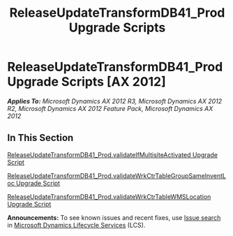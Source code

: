 ﻿---
title: ReleaseUpdateTransformDB41_Prod Upgrade Scripts
TOCTitle: ReleaseUpdateTransformDB41_Prod Upgrade Scripts
ms:assetid: c83760be-8316-4893-98cf-a16d2c5f88a9
ms:mtpsurl: https://msdn.microsoft.com/en-us/library/JJ719582(v=AX.60)
ms:contentKeyID: 49711149
ms.date: 05/18/2015
mtps_version: v=AX.60
---

# ReleaseUpdateTransformDB41\_Prod Upgrade Scripts [AX 2012]


_**Applies To:** Microsoft Dynamics AX 2012 R3, Microsoft Dynamics AX 2012 R2, Microsoft Dynamics AX 2012 Feature Pack, Microsoft Dynamics AX 2012_

## In This Section

[ReleaseUpdateTransformDB41\_Prod.validateIfMultisiteActivated Upgrade Script](releaseupdatetransformdb41-prod-validateifmultisiteactivated-upgrade-script.md)

[ReleaseUpdateTransformDB41\_Prod.validateWrkCtrTableGroupSameInventLoc Upgrade Script](releaseupdatetransformdb41-prod-validatewrkctrtablegroupsameinventloc-upgrade-script.md)

[ReleaseUpdateTransformDB41\_Prod.validateWrkCtrTableWMSLocation Upgrade Script](releaseupdatetransformdb41-prod-validatewrkctrtablewmslocation-upgrade-script.md)

  
**Announcements:** To see known issues and recent fixes, use [Issue search](http://go.microsoft.com/fwlink/?linkid=389258) in [Microsoft Dynamics Lifecycle Services](http://go.microsoft.com/fwlink/?linkid=306505) (LCS).

